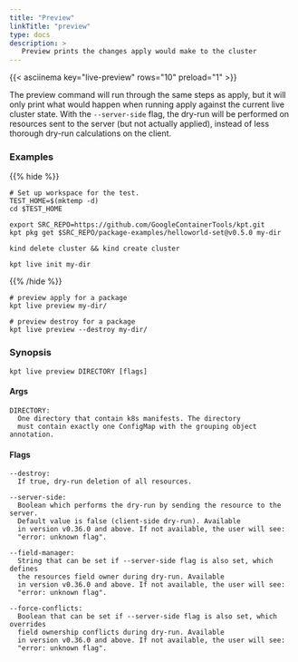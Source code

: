 ```yaml
---
title: "Preview"
linkTitle: "preview"
type: docs
description: >
   Preview prints the changes apply would make to the cluster
---
```

<!--mdtogo:Short
    Preview prints the changes apply would make to the cluster
-->

{{< asciinema key="live-preview" rows="10" preload="1" >}}

The preview command will run through the same steps as apply, but
it will only print what would happen when running apply against the current
live cluster state. With the `--server-side` flag, the dry-run will
be performed on resources sent to the server (but not actually applied),
instead of less thorough dry-run calculations on the client.

### Examples

{{% hide %}}

<!-- @makeWorkplace @verifyExamples-->
```
# Set up workspace for the test.
TEST_HOME=$(mktemp -d)
cd $TEST_HOME
```

<!-- @fetchPackage @verifyExamples-->
```shell
export SRC_REPO=https://github.com/GoogleContainerTools/kpt.git
kpt pkg get $SRC_REPO/package-examples/helloworld-set@v0.5.0 my-dir
```

<!-- @createKindCluster @verifyExamples-->
```
kind delete cluster && kind create cluster
```

<!-- @initCluster @verifyExamples-->
```
kpt live init my-dir
```

{{% /hide %}}

<!--mdtogo:Examples-->
<!-- @livePreview @verifyExamples-->
```shell
# preview apply for a package
kpt live preview my-dir/
```

<!-- @livePreview @verifyExamples-->
```shell
# preview destroy for a package
kpt live preview --destroy my-dir/
```
<!--mdtogo-->

### Synopsis
<!--mdtogo:Long-->
```
kpt live preview DIRECTORY [flags]
```

#### Args

```
DIRECTORY:
  One directory that contain k8s manifests. The directory
  must contain exactly one ConfigMap with the grouping object annotation.
```

#### Flags

```
--destroy:
  If true, dry-run deletion of all resources.

--server-side:
  Boolean which performs the dry-run by sending the resource to the server.
  Default value is false (client-side dry-run). Available
  in version v0.36.0 and above. If not available, the user will see:
  "error: unknown flag".

--field-manager:
  String that can be set if --server-side flag is also set, which defines
  the resources field owner during dry-run. Available
  in version v0.36.0 and above. If not available, the user will see:
  "error: unknown flag".

--force-conflicts:
  Boolean that can be set if --server-side flag is also set, which overrides
  field ownership conflicts during dry-run. Available
  in version v0.36.0 and above. If not available, the user will see:
  "error: unknown flag".
```
<!--mdtogo-->
